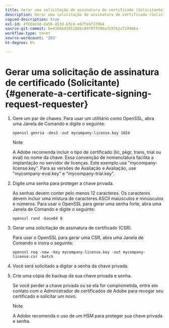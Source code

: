 ```yaml
---
title: Gerar uma solicitação de assinatura de certificado (Solicitante)
description: Gerar uma solicitação de assinatura de certificado (Solicitante)
copied-description: true
exl-id: 4f8dae3d-da56-453d-b3c4-e67fe4f37064
source-git-commit: be43bbbd1051886c8979ff590a3197b2a7249b6a
workflow-type: tm+mt
source-wordcount: '203'
ht-degree: 0%

---
```


# Gerar uma solicitação de assinatura de certificado (Solicitante) {#generate-a-certificate-signing-request-requester}

1. Gere um par de chaves. Para usar um utilitário como OpenSSL, abra uma Janela de Comando e digite o seguinte:

   ```
   openssl genrsa -des3 -out mycompany-license.key 1024
   ```

   >[!NOTE]
   >
   >A Adobe recomenda incluir o tipo de certificado (lic, pkgr, trans, trial ou eval) no nome da chave. Essa convenção de nomenclatura facilita a implantação no servidor de licenças. Este exemplo usa &quot;mycompany-license.key&quot;. Para as versões de Avaliação e Avaliação, use &quot;mycompany-eval.key&quot; e &quot;mycompany-trial.key&quot;.

1. Digite uma senha para proteger a chave privada.

   As senhas devem conter pelo menos 12 caracteres. Os caracteres devem incluir uma mistura de caracteres ASCII maiúsculos e minúsculos e números. Para usar o OpenSSL para gerar uma senha forte, abra uma Janela de Comando e digite o seguinte:

   ```
   openssl rand -base64 8
   ```

1. Gerar uma solicitação de assinatura de certificado (CSR).

   Para usar o OpenSSL para gerar uma CSR, abra uma Janela de Comando e insira o seguinte:

   ```
   openssl req -new -key mycompany-license.key -out mycompany-license.csr -batch 
   ```

1. Você será solicitado a digitar a senha da chave privada.
1. Crie uma cópia de backup da sua chave privada e senha.

   Se você perder a chave privada ou se ela for comprometida, entre em contato com o Administrador de certificados de Adobe para revogar seu certificado e solicitar um novo.

   >[!NOTE]
   >
   >A Adobe recomenda o uso de um HSM para proteger sua chave privada e senha.
